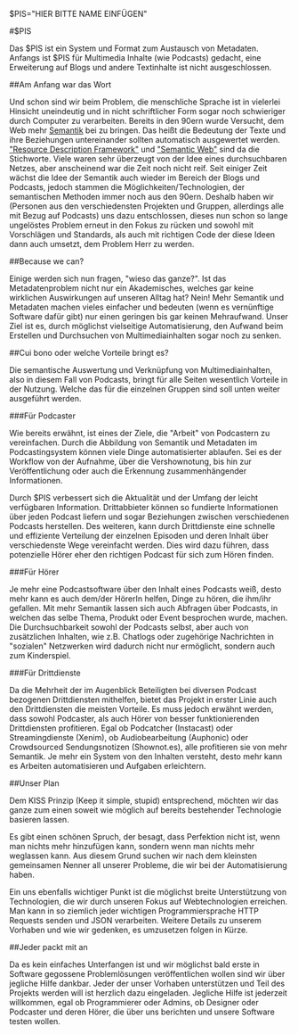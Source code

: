 $PIS="HIER BITTE NAME EINFÜGEN"

#$PIS

Das $PIS ist ein System und Format zum Austausch von Metadaten. Anfangs ist $PIS für Multimedia Inhalte (wie Podcasts) gedacht, eine Erweiterung auf Blogs und andere Textinhalte ist nicht ausgeschlossen.

##Am Anfang war das Wort

Und schon sind wir beim Problem, die menschliche Sprache ist in vielerlei Hinsicht uneindeutig und in nicht schriftlicher Form sogar noch schwieriger durch Computer zu verarbeiten.
Bereits in den 90ern wurde Versucht, dem Web mehr [Semantik](http://de.wikipedia.org/wiki/Semantik) bei zu bringen.
Das heißt die Bedeutung der Texte und ihre Beziehungen untereinander sollten automatisch ausgewertet werden.
["Resource Description Framework"](http://de.wikipedia.org/wiki/Resource_Description_Framework) und ["Semantic Web"](http://de.wikipedia.org/wiki/Semantic_Web) sind da die Stichworte.
Viele waren sehr überzeugt von der Idee eines durchsuchbaren Netzes, aber anscheinend war die Zeit noch nicht reif.
Seit einiger Zeit wächst die Idee der Semantik auch wieder im Bereich der Blogs und Podcasts, jedoch stammen die Möglichkeiten/Technologien, der semantischen Methoden immer noch aus den 90ern.
Deshalb haben wir (Personen aus den verschiedensten Projekten und Gruppen, allerdings alle mit Bezug auf Podcasts) uns dazu entschlossen, dieses nun schon so lange ungelöstes Problem erneut in den Fokus zu rücken und sowohl mit Vorschlägen und Standards, als auch mit richtigen Code der diese Ideen dann auch umsetzt, dem Problem Herr zu werden.

##Because we can?

Einige werden sich nun fragen, "wieso das ganze?".
Ist das Metadatenproblem nicht nur ein Akademisches, welches gar keine wirklichen Auswirkungen auf unseren Alltag hat? Nein!
Mehr Semantik und Metadaten machen vieles einfacher und bedeuten (wenn es vernünftige Software dafür gibt) nur einen geringen bis gar keinen Mehraufwand.
Unser Ziel ist es, durch möglichst vielseitige Automatisierung, den Aufwand beim Erstellen und Durchsuchen von Multimediainhalten sogar noch zu senken.

##Cui bono oder welche Vorteile bringt es?

Die semantische Auswertung und Verknüpfung von Multimediainhalten, also in diesem Fall von Podcasts, bringt für alle Seiten wesentlich Vorteile in der Nutzung.
Welche das für die einzelnen Gruppen sind soll unten weiter ausgeführt werden.

###Für Podcaster

Wie bereits erwähnt, ist eines der Ziele, die "Arbeit" von Podcastern zu vereinfachen.
Durch die Abbildung von Semantik und Metadaten im Podcastingsystem können viele Dinge automatisierter ablaufen.
Sei es der Workflow von der Aufnahme, über die Vershownotung, bis hin zur Veröffentlichung oder auch die Erkennung zusammenhängender Informationen.

Durch $PIS verbessert sich die Aktualität und der Umfang der leicht verfügbaren Information.
Drittabbieter können so fundierte Informationen über jeden Podcast liefern und sogar Beziehungen zwischen verschiedenen Podcasts herstellen.
Des weiteren, kann durch Drittdienste eine schnelle und effiziente Verteilung der einzelnen Episoden und deren Inhalt über verschiedenste Wege vereinfacht werden.
Dies wird dazu führen, dass potenzielle Hörer eher den richtigen Podcast für sich zum Hören finden.

###Für Hörer

Je mehr eine Podcastsoftware über den Inhalt eines Podcasts weiß, desto mehr kann es auch dem/der HörerIn helfen, Dinge zu hören, die ihm/ihr gefallen.
Mit mehr Semantik lassen sich auch Abfragen über Podcasts, in welchen das selbe Thema, Produkt oder Event besprochen wurde, machen. 
Die Durchsuchbarkeit sowohl der Podcasts selbst, aber auch von zusätzlichen Inhalten, wie z.B. Chatlogs oder zugehörige Nachrichten in "sozialen" Netzwerken wird dadurch nicht nur ermöglicht, sondern auch zum Kinderspiel.

###Für Drittdienste

Da die Mehrheit der im Augenblick Beteiligten bei diversen Podcast bezogenen Drittdiensten mithelfen, bietet das Projekt in erster Linie auch den Drittdiensten die meisten Vorteile.
Es muss jedoch erwähnt werden, dass sowohl Podcaster, als auch Hörer von besser funktionierenden Drittdiensten profitieren.
Egal ob Podcatcher (Instacast) oder Streamingdienste (Xenim), ob Audiobearbeitung (Auphonic) oder Crowdsourced Sendungsnotizen (Shownot.es), alle profitieren sie von mehr Semantik.
Je mehr ein System von den Inhalten versteht, desto mehr kann es Arbeiten automatisieren und Aufgaben erleichtern.

##Unser Plan

Dem KISS Prinzip (Keep it simple, stupid) entsprechend, möchten wir das ganze zum einen soweit wie möglich auf bereits bestehender Technologie basieren lassen.

Es gibt einen schönen Spruch, der besagt, dass Perfektion nicht ist, wenn man nichts mehr hinzufügen kann, sondern wenn man nichts mehr weglassen kann.
Aus diesem Grund suchen wir nach dem kleinsten gemeinsamen Nenner all unserer Probleme, die wir bei der Automatisierung haben.

Ein uns ebenfalls wichtiger Punkt ist die möglichst breite Unterstützung von Technologien, die wir durch unseren Fokus auf Webtechnologien erreichen.
Man kann in so ziemlich jeder wichtigen Programmiersprache HTTP Requests senden und JSON verarbeiten.
Weitere Details zu unserem Vorhaben und wie wir gedenken, es umzusetzen folgen in Kürze.

##Jeder packt mit an

Da es kein einfaches Unterfangen ist und wir möglichst bald erste in Software gegossene Problemlösungen veröffentlichen wollen sind wir über jegliche Hilfe dankbar.
Jeder der unser Vorhaben unterstützen und Teil des Projekts werden will ist herzlich dazu eingeladen.
Jegliche Hilfe ist jederzeit willkommen, egal ob Programmierer oder Admins, ob Designer oder Podcaster und deren Hörer, die über uns berichten und unsere Software testen wollen.
